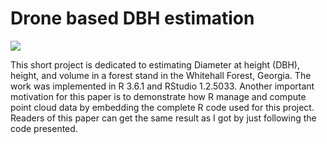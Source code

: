 # Drone based DBH estimation

[![](http://img.youtube.com/vi/kvrV8BrYDU4/0.jpg)](http://www.youtube.com/watch?v=kvrV8BrYDU4 "3D forest structure")


This short project is dedicated to estimating Diameter at height (DBH), height, and volume in a forest stand in the Whitehall Forest, Georgia. The work was implemented in R 3.6.1 and RStudio 1.2.5033. Another important motivation for this paper is to demonstrate how R manage and compute point cloud data by embedding the complete R code used for this project. Readers of this paper can get the same result as I got by just following the code presented.

